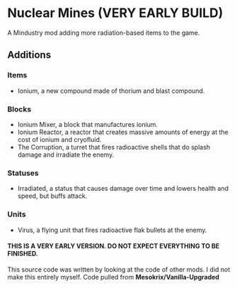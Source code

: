 # Nuclear Mines (VERY EARLY BUILD)
A Mindustry mod adding more radiation-based items to the game.

## Additions
### Items
- Ionium, a new compound made of thorium and blast compound.
### Blocks
- Ionium Mixer, a block that manufactures ionium.
- Ionium Reactor, a reactor that creates massive amounts of energy at the cost of ionium and cryofluid.
- The Corruption, a turret that fires radioactive shells that do splash damage and irradiate the enemy.
### Statuses
- Irradiated, a status that causes damage over time and lowers health and speed, but buffs attack.
### Units
- Virus, a flying unit that fires radioactive flak bullets at the enemy.

#### THIS IS A VERY EARLY VERSION. DO NOT EXPECT EVERYTHING TO BE FINISHED.

This source code was written by looking at the code of other mods. I did not make this entirely myself.
Code pulled from **Mesokrix/Vanilla-Upgraded**
